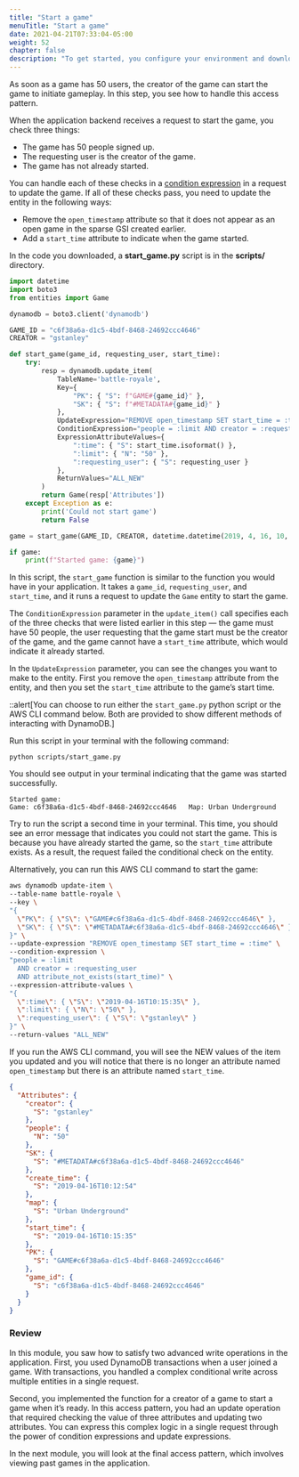```yaml
---
title: "Start a game"
menuTitle: "Start a game"
date: 2021-04-21T07:33:04-05:00
weight: 52
chapter: false
description: "To get started, you configure your environment and download code that you use during the lab."
---
```


As soon as a game has 50 users, the creator of the game can start the game to initiate gameplay. In this step, you see how to handle this access pattern.

When the application backend receives a request to start the game, you check three things:
- The game has 50 people signed up.
- The requesting user is the creator of the game.
- The game has not already started.
 
You can handle each of these checks in a [condition expression](https://docs.aws.amazon.com/amazondynamodb/latest/developerguide/Expressions.ConditionExpressions.html) in a request to update the game. If all of these checks pass, you need to update the entity in the following ways:
- Remove the `open_timestamp` attribute so that it does not appear as an open game in the sparse GSI created earlier.
- Add a `start_time` attribute to indicate when the game started.

In the code you downloaded, a **start_game.py** script is in the **scripts/** directory.

```python
import datetime
import boto3
from entities import Game

dynamodb = boto3.client('dynamodb')

GAME_ID = "c6f38a6a-d1c5-4bdf-8468-24692ccc4646"
CREATOR = "gstanley"

def start_game(game_id, requesting_user, start_time):
    try:
        resp = dynamodb.update_item(
            TableName='battle-royale',
            Key={
                "PK": { "S": f"GAME#{game_id}" },
                "SK": { "S": f"#METADATA#{game_id}" }
            },
            UpdateExpression="REMOVE open_timestamp SET start_time = :time",
            ConditionExpression="people = :limit AND creator = :requesting_user AND attribute_not_exists(start_time)",
            ExpressionAttributeValues={
                ":time": { "S": start_time.isoformat() },
                ":limit": { "N": "50" },
                ":requesting_user": { "S": requesting_user }
            },
            ReturnValues="ALL_NEW"
        )
        return Game(resp['Attributes'])
    except Exception as e:
        print('Could not start game')
        return False

game = start_game(GAME_ID, CREATOR, datetime.datetime(2019, 4, 16, 10, 15, 35))

if game:
    print(f"Started game: {game}")
```

In this script, the `start_game` function is similar to the function you would have in your application. It takes a `game_id`, `requesting_user`, and `start_time`, and it runs a request to update the `Game` entity to start the game.

The `ConditionExpression` parameter in the `update_item()` call specifies each of the three checks that were listed earlier in this step — the game must have 50 people, the user requesting that the game start must be the creator of the game, and the game cannot have a `start_time` attribute, which would indicate it already started.

In the `UpdateExpression` parameter, you can see the changes you want to make to the entity. First you remove the `open_timestamp` attribute from the entity, and then you set the `start_time` attribute to the game’s start time.

::alert[You can choose to run either the `start_game.py` python script or the AWS CLI command below. Both are provided to show different methods of interacting with DynamoDB.]

Run this script in your terminal with the following command:

```shell
python scripts/start_game.py
```

You should see output in your terminal indicating that the game was started successfully.

```text
Started game: 
Game: c6f38a6a-d1c5-4bdf-8468-24692ccc4646   Map: Urban Underground
```

Try to run the script a second time in your terminal. This time, you should see an error message that indicates you could not start the game. This is because you have already started the game, so the `start_time` attribute exists. As a result, the request failed the conditional check on the entity.

Alternatively, you can run this AWS CLI command to start the game:

```sh
aws dynamodb update-item \
--table-name battle-royale \
--key \
"{
  \"PK\": { \"S\": \"GAME#c6f38a6a-d1c5-4bdf-8468-24692ccc4646\" },
  \"SK\": { \"S\": \"#METADATA#c6f38a6a-d1c5-4bdf-8468-24692ccc4646\" }
}" \
--update-expression "REMOVE open_timestamp SET start_time = :time" \
--condition-expression \
"people = :limit 
  AND creator = :requesting_user 
  AND attribute_not_exists(start_time)" \
--expression-attribute-values \
"{
  \":time\": { \"S\": \"2019-04-16T10:15:35\" },
  \":limit\": { \"N\": \"50\" },
  \":requesting_user\": { \"S\": \"gstanley\" }
}" \
--return-values "ALL_NEW"
```

If you run the AWS CLI command, you will see the NEW values of the item you updated and you will notice that there is no longer an attribute named `open_timestamp` but there is an attribute named `start_time`.

```json
{
  "Attributes": {
    "creator": {
      "S": "gstanley"
    },
    "people": {
      "N": "50"
    },
    "SK": {
      "S": "#METADATA#c6f38a6a-d1c5-4bdf-8468-24692ccc4646"
    },
    "create_time": {
      "S": "2019-04-16T10:12:54"
    },
    "map": {
      "S": "Urban Underground"
    },
    "start_time": {
      "S": "2019-04-16T10:15:35"
    },
    "PK": {
      "S": "GAME#c6f38a6a-d1c5-4bdf-8468-24692ccc4646"
    },
    "game_id": {
      "S": "c6f38a6a-d1c5-4bdf-8468-24692ccc4646"
    }
  }
}
```

### Review

In this module, you saw how to satisfy two advanced write operations in the application. First, you used DynamoDB transactions when a user joined a game. With transactions, you handled a complex conditional write across multiple entities in a single request.

Second, you implemented the function for a creator of a game to start a game when it’s ready. In this access pattern, you had an update operation that required checking the value of three attributes and updating two attributes. You can express this complex logic in a single request through the power of condition expressions and update expressions.

In the next module, you will look at the final access pattern, which involves viewing past games in the application.